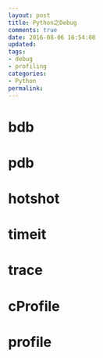 ```yaml
---
layout: post
title: Python之Debug
comments: true
date: 2016-08-06 16:54:08
updated:
tags:
- debug
- profiling
categories:
- Python
permalink:
---
```


# bdb

# pdb

# hotshot

# timeit

# trace

# cProfile

# profile

